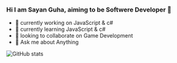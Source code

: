 ### Hi I am Sayan Guha, aiming to be Softwere Developer 👋

<!--
**Sayan625/Sayan625** is a ✨ _special_ ✨ repository because its `README.md` (this file) appears on your GitHub profile.

Here are some ideas to get you started:


-->
- 🔭 currently working on JavaScript & c#
- 🌱 currently learning JavaScript & c#
- 👯 looking to collaborate on Game Development
- 💬 Ask me about Anything

![GitHub stats](https://github-readme-stats.vercel.app/api?username=Sayan625&show_icons=true&theme=radical)
